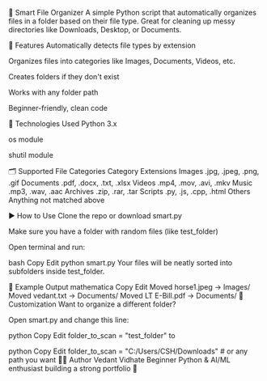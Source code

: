 📁 Smart File Organizer
A simple Python script that automatically organizes files in a folder based on their file type.
Great for cleaning up messy directories like Downloads, Desktop, or Documents.

📌 Features
Automatically detects file types by extension

Organizes files into categories like Images, Documents, Videos, etc.

Creates folders if they don't exist

Works with any folder path

Beginner-friendly, clean code

🧠 Technologies Used
Python 3.x

os module

shutil module

🗂️ Supported File Categories
Category	Extensions
Images	.jpg, .jpeg, .png, .gif
Documents	.pdf, .docx, .txt, .xlsx
Videos	.mp4, .mov, .avi, .mkv
Music	.mp3, .wav, .aac
Archives	.zip, .rar, .tar
Scripts	.py, .js, .cpp, .html
Others	Anything not matched above

▶️ How to Use
Clone the repo or download smart.py

Make sure you have a folder with random files (like test_folder)

Open terminal and run:

bash
Copy
Edit
python smart.py
Your files will be neatly sorted into subfolders inside test_folder.

📝 Example Output
mathematica
Copy
Edit
Moved horse1.jpeg → Images/
Moved vedant.txt → Documents/
Moved LT E-Bill.pdf → Documents/
🔧 Customization
Want to organize a different folder?

Open smart.py and change this line:

python
Copy
Edit
folder_to_scan = "test_folder"
to

python
Copy
Edit
folder_to_scan = "C:/Users/CSH/Downloads"  # or any path you want
🧑‍💻 Author
Vedant Vidhate
Beginner Python & AI/ML enthusiast building a strong portfolio 💪

